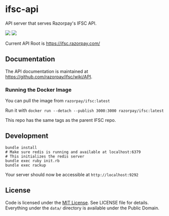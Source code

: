 # ifsc-api

API server that serves Razorpay's IFSC API.

[![](https://images.microbadger.com/badges/image/razorpay/ifsc:1.5.1.svg)](https://microbadger.com/images/razorpay/ifsc:1.5.1) [![](https://images.microbadger.com/badges/version/razorpay/ifsc:1.5.1.svg)](https://microbadger.com/images/razorpay/ifsc:1.5.1)

Current API Root is <https://ifsc.razorpay.com/>

## Documentation

The API documentation is maintained at https://github.com/razorpay/ifsc/wiki/API.

### Running the Docker Image

You can pull the image from `razorpay/ifsc:latest`

Run it with `docker run --detach --publish 3000:3000 razorpay/ifsc:latest`

This repo has the same tags as the parent IFSC repo.

## Development

```
bundle install
# Make sure redis is running and available at localhost:6379
# This initializes the redis server
bundle exec ruby init.rb
bundle exec rackup
```

Your server should now be accessible at `http://localhost:9292`

## License

Code is licensed under the [MIT License](https://nemo.mit-license.org/). See LICENSE file for details. Everything under the `data/` directory is available under the Public Domain.
